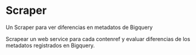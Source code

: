 # Scraper
Un Scraper para ver diferencias en metadatos de Bigquery

Scrapear un web service para cada contenref y evaluar diferencias de los metadatos registrados en Bigquery.
